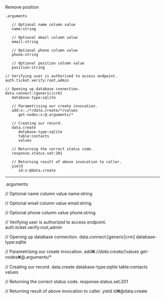 Remove position

```hyperlambda
.arguments

   // Optional name column value
   name:string

   // Optional email column value
   email:string

   // Optional phone column value
   phone:string

   // Optional position column value
   position:string

// Verifying user is authorized to access endpoint.
auth.ticket.verify:root,admin

// Opening up database connection.
data.connect:[generic|crm]
   database-type:sqlite

   // Parametrising our create invocation.
   add:x:./*/data.create/*/values
      get-nodes:x:@.arguments/*

   // Creating our record.
   data.create
      database-type:sqlite
      table:contacts
      values

   // Returning the correct status code.
   response.status.set:201

   // Returning result of above invocation to caller.
   yield
      id:x:@data.create
``` 
---
.arguments

   // Optional name column value
   name:string

   // Optional email column value
   email:string

   // Optional phone column value
   phone:string

// Verifying user is authorized to access endpoint.
auth.ticket.verify:root,admin

// Opening up database connection.
data.connect:[generic|crm]
   database-type:sqlite

   // Parametrising our create invocation.
   add:x:./*/data.create/*/values
      get-nodes:x:@.arguments/*

   // Creating our record.
   data.create
      database-type:sqlite
      table:contacts
      values

   // Returning the correct status code.
   response.status.set:201

   // Returning result of above invocation to caller.
   yield
      id:x:@data.create
